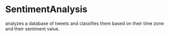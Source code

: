 # SentimentAnalysis
analyzes a database of tweets and classifies them based on their time zone and their sentiment value.
